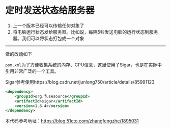 # 定时发送状态给服务器


1. 上一个版本已经可以传输任何对象了
2. 将电脑运行状态发给服务器。比如说，每隔5秒发送电脑的运行状态到服务器。我们可以将状态打包成一个对象



---
做的改动如下


`pom.xml`为了方便收集系统的内存、CPU信息，这里使用了Sigar，也是在实际中引用非常广泛的一个工具。

Sigar参考使用https://blog.csdn.net/junlong750/article/details/85991123
```xml
<dependency>
    <groupId>org.fusesource</groupId>
    <artifactId>sigar</artifactId>
    <version>1.6.4</version>
</dependency>

```

本代码参考地址：https://blog.51cto.com/zhangfengzhe/1895031


